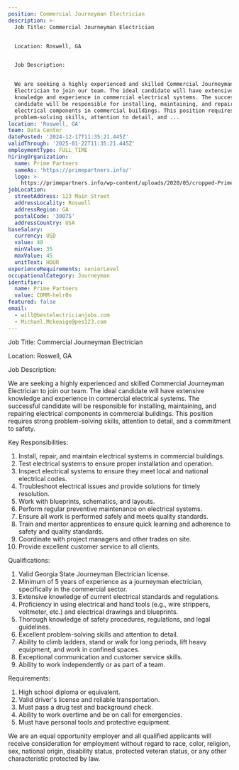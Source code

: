 ```yaml
---
position: Commercial Journeyman Electrician
description: >-
  Job Title: Commercial Journeyman Electrician


  Location: Roswell, GA


  Job Description:


  We are seeking a highly experienced and skilled Commercial Journeyman
  Electrician to join our team. The ideal candidate will have extensive
  knowledge and experience in commercial electrical systems. The successful
  candidate will be responsible for installing, maintaining, and repairing
  electrical components in commercial buildings. This position requires strong
  problem-solving skills, attention to detail, and ...
location: 'Roswell, GA'
team: Data Center
datePosted: '2024-12-17T11:35:21.445Z'
validThrough: '2025-01-22T11:35:21.445Z'
employmentType: FULL_TIME
hiringOrganization:
  name: Prime Partners
  sameAs: 'https://primepartners.info/'
  logo: >-
    https://primepartners.info/wp-content/uploads/2020/05/cropped-Prime-Partners-Logo-NO-BG-1-1.png
jobLocation:
  streetAddress: 123 Main Street
  addressLocality: Roswell
  addressRegion: GA
  postalCode: '30075'
  addressCountry: USA
baseSalary:
  currency: USD
  value: 40
  minValue: 35
  maxValue: 45
  unitText: HOUR
experienceRequirements: seniorLevel
occupationalCategory: Journeyman
identifier:
  name: Prime Partners
  value: COMM-helr0n
featured: false
email:
  - will@bestelectricianjobs.com
  - Michael.Mckeaige@pes123.com
---
```




Job Title: Commercial Journeyman Electrician

Location: Roswell, GA

Job Description:

We are seeking a highly experienced and skilled Commercial Journeyman Electrician to join our team. The ideal candidate will have extensive knowledge and experience in commercial electrical systems. The successful candidate will be responsible for installing, maintaining, and repairing electrical components in commercial buildings. This position requires strong problem-solving skills, attention to detail, and a commitment to safety.

Key Responsibilities:

1. Install, repair, and maintain electrical systems in commercial buildings.
2. Test electrical systems to ensure proper installation and operation.
3. Inspect electrical systems to ensure they meet local and national electrical codes.
4. Troubleshoot electrical issues and provide solutions for timely resolution.
5. Work with blueprints, schematics, and layouts.
6. Perform regular preventive maintenance on electrical systems.
7. Ensure all work is performed safely and meets quality standards.
8. Train and mentor apprentices to ensure quick learning and adherence to safety and quality standards.
9. Coordinate with project managers and other trades on site.
10. Provide excellent customer service to all clients.

Qualifications:

1. Valid Georgia State Journeyman Electrician license.
2. Minimum of 5 years of experience as a journeyman electrician, specifically in the commercial sector.
3. Extensive knowledge of current electrical standards and regulations.
4. Proficiency in using electrical and hand tools (e.g., wire strippers, voltmeter, etc.) and electrical drawings and blueprints.
5. Thorough knowledge of safety procedures, regulations, and legal guidelines.
6. Excellent problem-solving skills and attention to detail.
7. Ability to climb ladders, stand or walk for long periods, lift heavy equipment, and work in confined spaces.
8. Exceptional communication and customer service skills.
9. Ability to work independently or as part of a team.

Requirements:

1. High school diploma or equivalent.
2. Valid driver's license and reliable transportation.
3. Must pass a drug test and background check.
4. Ability to work overtime and be on call for emergencies.
5. Must have personal tools and protective equipment.

We are an equal opportunity employer and all qualified applicants will receive consideration for employment without regard to race, color, religion, sex, national origin, disability status, protected veteran status, or any other characteristic protected by law.
